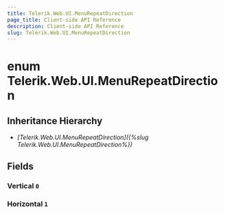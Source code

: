 ```yaml
---
title: Telerik.Web.UI.MenuRepeatDirection
page_title: Client-side API Reference
description: Client-side API Reference
slug: Telerik.Web.UI.MenuRepeatDirection
---
```


# enum Telerik.Web.UI.MenuRepeatDirection

## Inheritance Hierarchy

* *[Telerik.Web.UI.MenuRepeatDirection]({%slug Telerik.Web.UI.MenuRepeatDirection%})*

## Fields

### Vertical `0`

### Horizontal `1`


